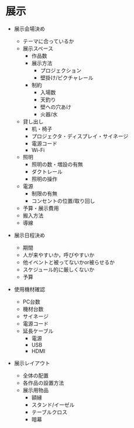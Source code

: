 # 展示

- 展示会場決め
    - テーマに合っているか
    - 展示スペース
        - 作品数
        - 展示方法
            - プロジェクション
            - 壁掛け/ピクチャレール
        - 制約
            - 入場数
            - 天釣り
            - 壁への穴あけ
            - 火器/水
    - 貸し出し
        - 机・椅子
        - プロジェクタ・ディスプレイ・サイネージ
        - 電源コード
        - Wi-Fi
    - 照明
        - 照明の数・増設の有無
        - ダクトレール
        - 照明の操作
    - 電源
        - 制限の有無
        - コンセントの位置/取り回し
    - 予算・展示費用
    - 搬入方法
    - 導線

- 展示日程決め
    - 期間
    - 人が来やすいか，呼びやすいか
    - 他イベントと被ってないかor被らせるか
    - スケジュール的に厳しくないか
    - 予算

- 使用機材確認
    - PC台数
    - 機材台数
    - サイネージ
    - 電源コード
    - 延長ケーブル
        - 電源
        - USB
        - HDMI
- 展示レイアウト
    - 全体の配置
    - 各作品の設置方法
    - 展示用物品
        - 額縁
        - スタンド/イーゼル
        - テーブルクロス
        - 暗幕
